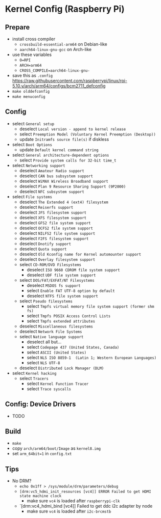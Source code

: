 Kernel Config (Raspberry Pi)
============================

## Prepare

- install cross compiler
  - `crossbuild-essential-arm64` on Debian-like
  - `aarch64-linux-gnu-gcc` on Arch-like
- use these variables
  - `O=RPI`
  - `ARCH=arm64`
  - `CROSS_COMPILE=aarch64-linux-gnu-`
- save this as `.config`
  <https://raw.githubusercontent.com/raspberrypi/linux/rpi-5.10.y/arch/arm64/configs/bcm2711_defconfig>
- `make olddefconfig`
- `make menuconfig`

## Config

- select `General setup`
  - deselect `Local version - append to kernel release`
  - select `Preemption Model (Voluntary Kernel Preemption (Desktop))`
  - update `Initramfs source file(s)` if diskless
- select `Boot Options`
  - update `Default kernel command string`
- select `General architecture-dependent options`
  - select `Provide system calls for 32-bit time_t`
- select `Networking support`
  - deselect `Amateur Radio support`
  - deselect `CAN bus subsystem support`
  - deselect `WiMAX Wireless Broadband support`
  - deselect `Plan 9 Resource Sharing Support (9P2000)`
  - deselect `NFC subsystem support`
- select `File systems`
  - deselect `The Extended 4 (ext4) filesystem`
  - deselect `Reiserfs support`
  - deselect `JFS filesystem support`
  - deselect `XFS filesystem support`
  - deselect `GFS2 file system support`
  - deselect `OCFS2 file system support`
  - deselect `NILFS2 file system support`
  - deselect `F2FS filesystem support`
  - deselect `Dnotify support`
  - deselect `Quota support`
  - deselect `Old Kconfig name for Kernel automounter support`
  - deselect `Overlay filesystem support`
  - select `CD-ROM/DVD Filesystems`
    - deselect `ISO 9660 CDROM file system support`
    - deselect `UDF file system support`
  - select `DOS/FAT/EXFAT/NT Filesystems`
    - deselect `MSDOS fs support`
    - select `Enable FAT UTF-8 option by default`
    - deselect `NTFS file system support`
  - select `Pseudo filesystems`
    - select `Tmpfs virtual memory file system support (former shm fs)`
    - select `Tmpfs POSIX Access Control Lists`
    - select `Tmpfs extended attributes`
  - deselect `Miscellaneous filesystems`
  - deselect `Network File Systems`
  - select `Native language support`
    - deselect all but...
    - select `Codepage 437 (United States, Canada)`
    - select `ASCII (United States)`
    - select `NLS ISO 8859-1  (Latin 1; Western European Languages)`
    - select `NLS UTF-8`
  - deselect `Distributed Lock Manager (DLM)`
- select `Kernel hacking`
  - select `Tracers`
    - select `Kernel Function Tracer`
    - select `Trace syscalls`

## Config: Device Drivers

- TODO

## Build

- `make`
- copy `arch/arm64/boot/Image` as `kernel8.img`
- set `arm_64bit=1` in `config.txt`

## Tips

- No DRM?
  - `echo 0x1ff > /sys/module/drm/parameters/debug`
  - `[drm:vc5_hdmi_init_resources [vc4]] ERROR Failed to get HDMI state machine clock`
    - make sure `vc4` is loaded after `raspberrypi-clk`
  - `[drm:vc4_hdmi_bind [vc4]] Failed to get ddc i2c adapter by node
    - make sure `vc4` is loaded after `i2c-brcmstb`
